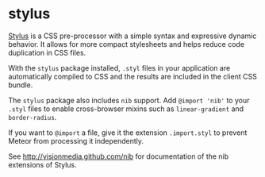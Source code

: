 # stylus

[Stylus](http://learnboost.github.com/stylus/) is a CSS pre-processor with a simple syntax and expressive
dynamic behavior. It allows for more compact stylesheets and
helps reduce code duplication in CSS files.

With the `stylus` package installed, `.styl` files in your application are
automatically compiled to CSS and the results are included in the client
CSS bundle.

The `stylus` package also includes `nib` support. Add `@import 'nib'` to
your `.styl` files to enable cross-browser mixins such as
`linear-gradient` and `border-radius`.

If you want to `@import` a file, give it the extension `.import.styl`
to prevent Meteor from processing it independently.

See <http://visionmedia.github.com/nib> for documentation of the nib extensions of Stylus.